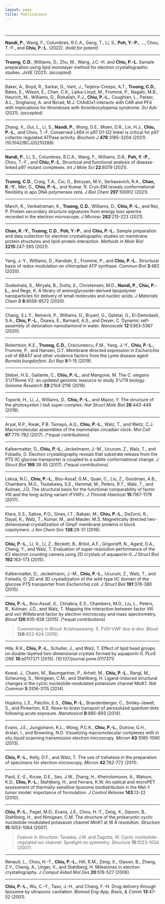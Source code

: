 ```yaml
---
layout: page
title: Publications
---
```


<br> 

<!-- **Nandi, P.**, Li, S., **Poh, Y.-P.**, Chou, T.-F. and **Chiu, P.-L.** Pro-NGF-p75NTR-sortilin. (2021). -->

--------------------------------------------------------------------------------

**Nandi, P.**, Wang, F., Columbres, R.C.A., Gang, T., Li, S., **Poh, Y.-P.**, ..., Chou, T.-F., and **Chiu, P.-L.** (2022). _(hold for patent)_

--------------------------------------------------------------------------------

**Truong, C.D.**, Williams, D., Zhu, M., Wang, J.C.-H. and **Chiu, P.-L.** Sample preparation using lipid monolayer method for electron crystallographic studies. _JoVE_ (2021). _(accepted)_

--------------------------------------------------------------------------------

Baker, A., Boyd, R., Sarkar, D., Vant, J., Teijeira-Crespo, A.T., **Truong, C.D.**, Bates, E., Wilson, E., Chan, C.K., Lipka-Lloyd, M., Fromme, P., Nagalo, M.B., Heurich, M., Williams, D., Rizkallah, P.J., **Chiu, P.-L.**, Coughlan, L., Parker, A.L., Singharoy, A. and Borad, M.J. ChAdOx1 interacts with CAR and PF4 with implications for thrombosis with thrombocytopenia syndrome. _Sci Adv_ (2021). _(accepted)_

--------------------------------------------------------------------------------

Zhang, X., Gui, L., Li, S., **Nandi, P.**, Wong, D.E., Moen, D.R., Lin, H.J., **Chiu, P.-L.**, and Chou, T.-F. Conserved L464 in p97 D1-D2 linker is critical for p97 cofactor regulated ATPase activity. _Biochem J_ **478**:3185-3204 (2021). (10.1042/BCJ20210288)

--------------------------------------------------------------------------------

**Nandi, P.**, Li, S., Columbres, R.C.A., Wang, F., Williams, D.R., **Poh, Y.-P.**, Chou, T.-F., and **Chiu, P.-L.** Structural and functional analysis of disease-linked p97 mutant complexes. _Int J Mole Sci_ **22**:8079 (2021).

--------------------------------------------------------------------------------

**Truong, C.D.**, Craig, T.A., Cui, G., Botuyan, M.V., Serkasevich, R.A., **Chan, K.-Y.**, Mer, G., **Chiu, P.-L.**, and Kumar, R. Cryo-EM reveals conformational flexibility in apo DNA polymerase zeta. _J Biol Chem_ **297**:100912 (2021).

--------------------------------------------------------------------------------

March, K., Venkatraman, K., **Truong, C.D.**, Williams, D., **Chiu, P.-L.**, and Rez, P. Protein secondary structure signatures from energy loss spectra recorded in the electron microscope. _J Microsc_ **282**:215-223 (2021).

--------------------------------------------------------------------------------

**Chan, K.-Y.**, **Truong, C.D.**, **Poh, Y.-P.**, and **Chiu, P.-L.**. Sample preparation and data collection for electron crystallographic studies on membrane protein structures and lipid-protein interaction. _Methods in Mole Biol_ **2215**:247-265 (2021).

--------------------------------------------------------------------------------

Yang, J.-Y., Williams, D., Kandiah, E., Fromme, P., and **Chiu, P.-L.**. Structural basis of redox modulation on chloroplast ATP synthase. _Commun Biol_ **3**:482 (2020).

--------------------------------------------------------------------------------

Godeshala, S., Miryala, B., Dutta, S., Christensen, M.D., **Nandi, P.**, **Chiu, P.-L.**, and Rege, K. A library of aminoglycoside-derived lipopolymer nanoparticles for delivery of small molecules and nucleic acids. _J Materials Chem B_ **8**:8558-8572 (2020).

--------------------------------------------------------------------------------

Chang, S.L.Y., Reineck, P., Williams, D., Bryant, G., Opletal, G., El-Demrdash, S.A., **Chiu, P.-L.**, Õsawa, E., Barnard, A.S., and Dwyer, C. Dynamic self-assembly of detonation nanodiamond in water. _Nanoscale_ **12**:5363-5367 (2020).

--------------------------------------------------------------------------------

Robertson, K.E., **Truong, C.D.**, Craciunescu, F.M., Yang, J.-Y., **Chiu, P.-L.**, Fromme, P., and Hansen, D.T. Membrane directed expression in _Escherichia coli_ of BBA57 and other virulence factors from the Lyme disease agent _Borrelia burgdorfeni_. _Sci Rep_ **9**:1-15 (2019).

--------------------------------------------------------------------------------

Steber, H.S., Gallante, C., **Chiu, P.-L.**, and Mangone, M. The _C. elegans_ 3'UTRome V2: an updated genomic resource to study 3'UTR biology. _Genome Research_ **29**:2104-2116 (2019).

--------------------------------------------------------------------------------

Toporik, H., Li, J., Williams, D., **Chiu, P.-L.**, and Mazor, Y. The structure of the photosystem I IsiA super-complex. _Nat Struct Mole Biol_ **26**:443-449 (2019).

--------------------------------------------------------------------------------

Aryal, R.P., Kwak, P.B. Tamayo, A.G., **Chiu, P.-L.**, Walz, T., and Weitz, C.J. Macromolecular assemblies of the mammalian circadian clock. _Mol Cell_ **67**:770-782 (2017). (*equal contributions)

--------------------------------------------------------------------------------

Kalbermatter, D., **Chiu, P.-L.**, Jeckelmann, J.-M., Ucurum, Z., Walz, T., and Fotiadis, D. Electron crystallography reveals that substrate release from the PTS IIC glucose transporter is coupled to a subtle conformational change. _J Struct Biol_ **199**:39 45 (2017). (*equal contributions)

--------------------------------------------------------------------------------

Leksa, N.C., **Chiu, P.-L.**, Bou-Assaf, G.M., Quan, C., Liu, Z., Goodman, A.B., Chambers, M.G., Tsutakawa, S.E., Hammal, M., Peters, R.T., Walz, T., and Kulman, J.D. The structural basis for the functional comparability of factor VIII and the long-acting variant rFVIIIFc. _J Thromb Haemost_ **15**:1167-1179 (2017).

--------------------------------------------------------------------------------

Klara, S.S., Saboe, P.O., Sines, I.T., Babaei, M., **Chiu, P.-L.**, DeZorzi, R., Dayal, K., Walz, T., Kumar, M., and Mauter, M.S. Magnetically directed two-dimensional crystallization of OmpF membrane proteins in block copolymers. _J Am Chem Soc_ **138**:28-31 (2016).

--------------------------------------------------------------------------------

**Chiu, P.-L.**, Li, X., Li, Z., Beckett, B., Brilot, A.F., Grigorieff, N., Agard, D.A., Cheng, Y., and Walz, T. Evaluation of super-resolution performance of the K2 electron counting camera using 2D crystals of aquaporin-0\. _J Struct Biol_ **192**:163-173 (2015).

--------------------------------------------------------------------------------

Kalbermatter, D., Jeckelmann, J.-M., **Chiu, P.-L.**, Ucurum, Z., Walz, T., and Fotiadis, D. 2D and 3D crystallization of the wild-type IIC domain of the glucose PTS transporter from _Escherichia coli_. _J Struct Biol_ **191**:376-380 (2015).

--------------------------------------------------------------------------------

**Chiu, P.-L.**, Bou-Assaf, G., Chhabra, E.S., Chambers, M.G., Liu, L., Peters, R., Kulman, J.D., and Walz, T. Mapping the interaction between factor VIII and von Willebrand factor by electron microscopy and mass spectrometry. _Blood_ **126**:935-938 (2015). (*equal contributions)<br>

> Commentary in _Blood_: Krishnaswamy, S. FVIII-VWF dos-à-dos. _Blood_ **126**:923-924 (2015).

--------------------------------------------------------------------------------

Hite, R.K., **Chiu, P.-L.**, Schuller, J., and Walz, T. Effect of lipid head groups on double-layered two-dimensional crystals formed by aquaporin-0\. _PLoS ONE_ **10**:e0117371 (2015). (10.137/journal.pone.0117371)

--------------------------------------------------------------------------------

Kowal, J., Chami, M., Baumgartner, P., Arheit, M., **Chiu, P.-L.**, Rangl, M., Scheuring, S., Nimigean, C.M., and Stahlberg, H. Ligand-induced structural changes in the cyclic nucleotide-modulated potassium channel MloK1\. _Nat Commun_ **5**:3106-3115 (2014).

--------------------------------------------------------------------------------

Hopkins, L.E., Patchin, E.S., **Chiu, P.-L.**, Brandenberger, C., Smiley-Jewell, S., and Pinkerton, K.E. Nose-to-brain transport of aerosolized quantum dots following acute exposure. _Nanotoxicol_ **8**:885-893 (2014).

--------------------------------------------------------------------------------

Evans, J.E., Jungjohann, K.L., Wong, P.C.K., **Chiu, P.-L.**, Dutrow, G.H., Arslan, I., and Browning, N.D. Visualizing macromolecular complexes with in situ liquid scanning transmission electron microscopy. _Micron_ **43**:1085-1090 (2013).

--------------------------------------------------------------------------------

**Chiu, P.-L.**, Kelly, D.F., and Walz, T. The use of trehalose in the preparation of specimens for electron microscopy. _Micron_ **42**:762-772 (2011).

--------------------------------------------------------------------------------

Paoli, E.-E., Kruse, D.E., Seo, J.W., Zhang, H., Kheirolomoom, A., Watson, K.D., **Chiu, P.-L.**, Stahlberg, H., and Ferrara, K.W. An optical and microPET assessment of thermally-sensitive liposome biodistribution in the Met-1 tumor model: importance of formulation. _J Control Release_ **143**:13-22 (2010).

--------------------------------------------------------------------------------

**Chiu, P.-L.**, Pagel, M.D., Evans, J.E., Chou, H.-T., Zeng, X., Gipson, B., Stahlberg, H., and Nimigean, C.M. The structure of the prokaryotic cyclic nucleotide-modulated potassium channel MloK1 at 16 Å resolution. _Structure_ **15**:1053-1064 (2007).<br>

> Feature in _Structure_: Taraska, J.W. and Zagotta, W. Cyclic nucleotide-regulated ion channel: Spotlight on symmetry. _Structure_ **15**:1023-1024 (2007).

--------------------------------------------------------------------------------

Renault, L., Chou, H.-T., **Chiu, P.-L.**, Hill, R.M., Zeng, X., Gipson, B., Zhang, Z.Y., Cheng, A., Unger, V., and Stahlberg, H. Milestones in electron crystallography. _J Comput Aided Mol Des_ **20**:519-527 (2006).

--------------------------------------------------------------------------------

**Chiu, P.-L.**, Wu, C.-Y., Taso, J.-H., and Chang, F.-H. Drug delivery through liposome by ultrasonic cavitation. _Biomed Eng-App, Basis, & Comm_ **13**:47-52 (2001).
